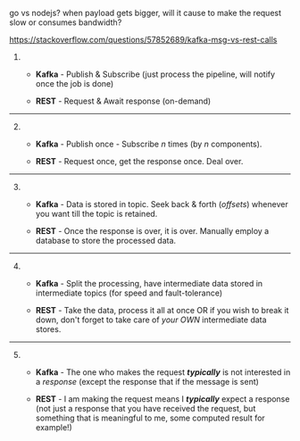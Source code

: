 go vs nodejs?
when payload gets bigger, will it cause to make the request slow or consumes bandwidth?

https://stackoverflow.com/questions/57852689/kafka-msg-vs-rest-calls


1.  -   **Kafka** - Publish & Subscribe (just process the pipeline, will notify once the job is done)
        
    -   **REST** - Request & Await response (on-demand)
        

---

2.  -   **Kafka** - Publish once - Subscribe _n_ times (by _n_ components).
        
    -   **REST** - Request once, get the response once. Deal over.
        

---

3.  -   **Kafka** - Data is stored in topic. Seek back & forth (_offsets_) whenever you want till the topic is retained.
        
    -   **REST** - Once the response is over, it is over. Manually employ a database to store the processed data.
        

---

4.  -   **Kafka** - Split the processing, have intermediate data stored in intermediate topics (for speed and fault-tolerance)
        
    -   **REST** - Take the data, process it all at once OR if you wish to break it down, don't forget to take care of _your OWN_ intermediate data stores.
        

---

5.  -   **Kafka** - The one who makes the request _**typically**_ is not interested in a _response_ (except the response that if the message is sent)
        
    -   **REST** - I am making the request means I _**typically**_ expect a response (not just a response that you have received the request, but something that is meaningful to me, some computed result for example!)